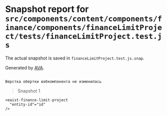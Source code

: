 # Snapshot report for `src/components/content/components/finance/components/financeLimitProject/tests/financeLimitProject.test.js`

The actual snapshot is saved in `financeLimitProject.test.js.snap`.

Generated by [AVA](https://avajs.dev).

## 
    Верстка обертки вебкомпонента не изменилась


> Snapshot 1

    <eaist-finance-limit-project
      "entity-id"="id"
    />
